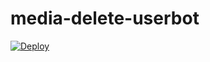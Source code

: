 # media-delete-userbot

[![Deploy](https://www.herokucdn.com/deploy/button.svg)](https://heroku.com/deploy?template=https://github.com/paavampayyan/ub_media_d.git)
